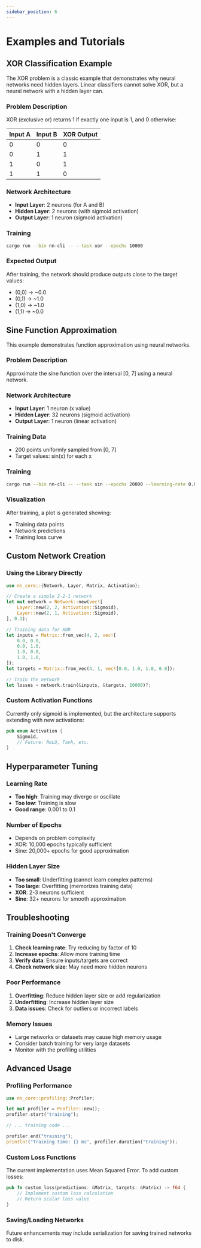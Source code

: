 ```yaml
---
sidebar_position: 6
---
```


# Examples and Tutorials

## XOR Classification Example

The XOR problem is a classic example that demonstrates why neural networks need hidden layers. Linear classifiers cannot solve XOR, but a neural network with a hidden layer can.

### Problem Description
XOR (exclusive or) returns 1 if exactly one input is 1, and 0 otherwise:

| Input A | Input B | XOR Output |
|---------|---------|------------|
| 0       | 0       | 0          |
| 0       | 1       | 1          |
| 1       | 0       | 1          |
| 1       | 1       | 0          |

### Network Architecture
- **Input Layer**: 2 neurons (for A and B)
- **Hidden Layer**: 2 neurons (with sigmoid activation)
- **Output Layer**: 1 neuron (sigmoid activation)

### Training
```bash
cargo run --bin nn-cli -- --task xor --epochs 10000
```

### Expected Output
After training, the network should produce outputs close to the target values:
- (0,0) → ~0.0
- (0,1) → ~1.0
- (1,0) → ~1.0
- (1,1) → ~0.0

## Sine Function Approximation

This example demonstrates function approximation using neural networks.

### Problem Description
Approximate the sine function over the interval [0, 7] using a neural network.

### Network Architecture
- **Input Layer**: 1 neuron (x value)
- **Hidden Layer**: 32 neurons (sigmoid activation)
- **Output Layer**: 1 neuron (linear activation)

### Training Data
- 200 points uniformly sampled from [0, 7]
- Target values: sin(x) for each x

### Training
```bash
cargo run --bin nn-cli -- --task sin --epochs 20000 --learning-rate 0.01
```

### Visualization
After training, a plot is generated showing:
- Training data points
- Network predictions
- Training loss curve

## Custom Network Creation

### Using the Library Directly
```rust
use nn_core::{Network, Layer, Matrix, Activation};

// Create a simple 2-2-1 network
let mut network = Network::new(vec![
    Layer::new(2, 2, Activation::Sigmoid),
    Layer::new(2, 1, Activation::Sigmoid),
], 0.1);

// Training data for XOR
let inputs = Matrix::from_vec(4, 2, vec![
    0.0, 0.0,
    0.0, 1.0,
    1.0, 0.0,
    1.0, 1.0,
]);
let targets = Matrix::from_vec(4, 1, vec![0.0, 1.0, 1.0, 0.0]);

// Train the network
let losses = network.train(&inputs, &targets, 10000)?;
```

### Custom Activation Functions
Currently only sigmoid is implemented, but the architecture supports extending with new activations:

```rust
pub enum Activation {
    Sigmoid,
    // Future: ReLU, Tanh, etc.
}
```

## Hyperparameter Tuning

### Learning Rate
- **Too high**: Training may diverge or oscillate
- **Too low**: Training is slow
- **Good range**: 0.001 to 0.1

### Number of Epochs
- Depends on problem complexity
- XOR: 10,000 epochs typically sufficient
- Sine: 20,000+ epochs for good approximation

### Hidden Layer Size
- **Too small**: Underfitting (cannot learn complex patterns)
- **Too large**: Overfitting (memorizes training data)
- **XOR**: 2-3 neurons sufficient
- **Sine**: 32+ neurons for smooth approximation

## Troubleshooting

### Training Doesn't Converge
1. **Check learning rate**: Try reducing by factor of 10
2. **Increase epochs**: Allow more training time
3. **Verify data**: Ensure inputs/targets are correct
4. **Check network size**: May need more hidden neurons

### Poor Performance
1. **Overfitting**: Reduce hidden layer size or add regularization
2. **Underfitting**: Increase hidden layer size
3. **Data issues**: Check for outliers or incorrect labels

### Memory Issues
- Large networks or datasets may cause high memory usage
- Consider batch training for very large datasets
- Monitor with the profiling utilities

## Advanced Usage

### Profiling Performance
```rust
use nn_core::profiling::Profiler;

let mut profiler = Profiler::new();
profiler.start("training");

// ... training code ...

profiler.end("training");
println!("Training time: {} ms", profiler.duration("training"));
```

### Custom Loss Functions
The current implementation uses Mean Squared Error. To add custom losses:

```rust
pub fn custom_loss(predictions: &Matrix, targets: &Matrix) -> f64 {
    // Implement custom loss calculation
    // Return scalar loss value
}
```

### Saving/Loading Networks
Future enhancements may include serialization for saving trained networks to disk.